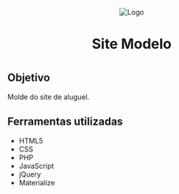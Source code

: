 <p align="center">
  <img  src="http://modelo.sampa.br/imagem/logo.png" alt="Logo">
</p>

<h1 align="center">Site Modelo<h1>

<h2>Objetivo</h2>
Molde do site de aluguel.

<h2>Ferramentas utilizadas</h2>
<ul>
  <li>HTML5</li>
  <li>CSS</li>
  <li>PHP</li>
  <li>JavaScript</li>
  <li>jQuery</li>
  <li>Materialize</li>
</ul>
